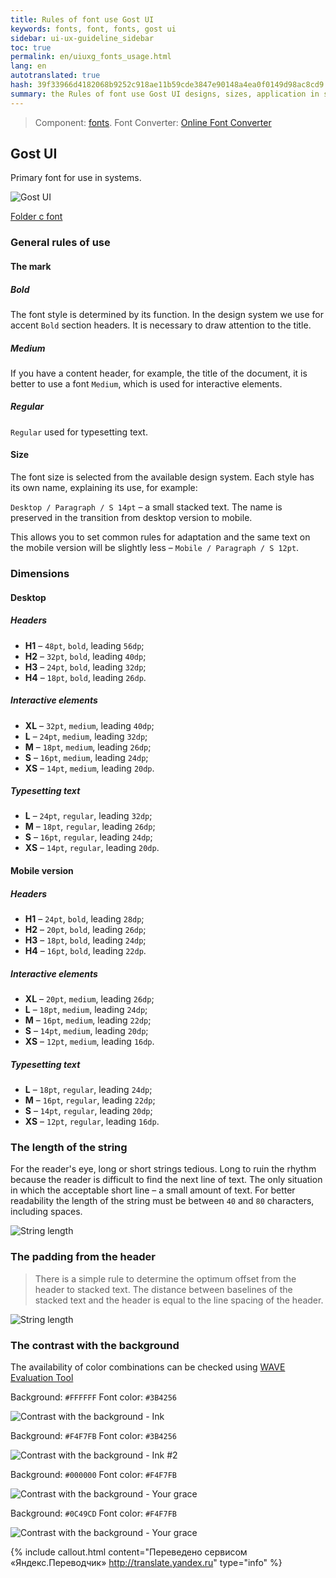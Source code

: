 ```yaml
---
title: Rules of font use Gost UI
keywords: fonts, font, fonts, gost ui
sidebar: ui-ux-guideline_sidebar
toc: true
permalink: en/uiuxg_fonts_usage.html
lang: en
autotranslated: true
hash: 39f33966d4182068b9252c918ae11b59cde3847e90148a4ea0f0149d98ac8cd9
summary: the Rules of font use Gost UI designs, sizes, application in specific areas.
---
```


> Component: [fonts](uiuxg_fonts.EN.md). Font Converter: [Online Font Converter](https://onlinefontconverter.com/ "Reference to external resource")

## Gost UI

Primary font for use in systems.

![Gost UI](/images/pages/guides/ui-ux-guideline/uiuxg_fonts_usage/1.png)

[Folder c font](https://drive.google.com/drive/folders/1_3BF7HOsYEofMpiAO1W7IFsYs1D93JBO)

### General rules of use

#### The mark

##### Bold

The font style is determined by its function. In the design system we use for accent `Bold` section headers. It is necessary to draw attention to the title.

##### Medium

If you have a content header, for example, the title of the document, it is better to use a font `Medium`, which is used for interactive elements.

##### Regular

`Regular` used for typesetting text.

#### Size

The font size is selected from the available design system. Each style has its own name, explaining its use, for example:

`Desktop / Paragraph / S 14pt` – a small stacked text. The name is preserved in the transition from desktop version to mobile.

This allows you to set common rules for adaptation and the same text on the mobile version will be slightly less – `Mobile / Paragraph / S 12pt`.

### Dimensions

#### Desktop

##### Headers

* **H1** – `48pt`, `bold`, leading `56dp`;
* **H2** – `32pt`, `bold`, leading `40dp`;
* **H3** – `24pt`, `bold`, leading `32dp`;
* **H4** – `18pt`, `bold`, leading `26dp`.

##### Interactive elements

* **XL** – `32pt`, `medium`, leading `40dp`;
* **L** – `24pt`, `medium`, leading `32dp`;
* **M** – `18pt`, `medium`, leading `26dp`;
* **S** – `16pt`, `medium`, leading `24dp`;
* **XS** – `14pt`, `medium`, leading `20dp`.

##### Typesetting text

* **L** – `24pt`, `regular`, leading `32dp`;
* **M** – `18pt`, `regular`, leading `26dp`;
* **S** – `16pt`, `regular`, leading `24dp`;
* **XS** – `14pt`, `regular`, leading `20dp`.

#### Mobile version

##### Headers

* **H1** – `24pt`, `bold`, leading `28dp`;
* **H2** – `20pt`, `bold`, leading `26dp`;
* **H3** – `18pt`, `bold`, leading `24dp`;
* **H4** – `16pt`, `bold`, leading `22dp`.

##### Interactive elements

* **XL** – `20pt`, `medium`, leading `26dp`;
* **L** – `18pt`, `medium`, leading `24dp`;
* **M** – `16pt`, `medium`, leading `22dp`;
* **S** – `14pt`, `medium`, leading `20dp`;
* **XS** – `12pt`, `medium`, leading `16dp`.

##### Typesetting text

* **L** – `18pt`, `regular`, leading `24dp`;
* **M** – `16pt`, `regular`, leading `22dp`;
* **S** – `14pt`, `regular`, leading `20dp`;
* **XS** – `12pt`, `regular`, leading `16dp`.

### The length of the string

For the reader's eye, long or short strings tedious. Long to ruin the rhythm because the reader is difficult to find the next line of text. The only situation in which the acceptable short line – a small amount of text. For better readability the length of the string must be between `40` and `80` characters, including spaces.

![String length](/images/pages/guides/ui-ux-guideline/uiuxg_fonts/6.png)

### The padding from the header

> There is a simple rule to determine the optimum offset from the header to stacked text. The distance between baselines of the stacked text and the header is equal to the line spacing of the header.

![String length](/images/pages/guides/ui-ux-guideline/uiuxg_fonts/7.png)

### The contrast with the background

The availability of color combinations can be checked using [WAVE Evaluation Tool](https://chrome.google.com/webstore/detail/wave-evaluation-tool/jbbplnpkjmmeebjpijfedlgcdilocofh)

Background: `#FFFFFF`
Font color: `#3B4256`

![Contrast with the background - Ink](/images/pages/guides/ui-ux-guideline/uiuxg_fonts/8.png)

Background: `#F4F7FB`
Font color: `#3B4256`

![Contrast with the background - Ink #2](/images/pages/guides/ui-ux-guideline/uiuxg_fonts/9.png)

Background: `#000000`
Font color: `#F4F7FB`

![Contrast with the background - Your grace](/images/pages/guides/ui-ux-guideline/uiuxg_fonts/10.png)

Background: `#0C49CD`
Font color: `#F4F7FB`

![Contrast with the background - Your grace](/images/pages/guides/ui-ux-guideline/uiuxg_fonts/11.png)



{% include callout.html content="Переведено сервисом «Яндекс.Переводчик» <http://translate.yandex.ru>" type="info" %}